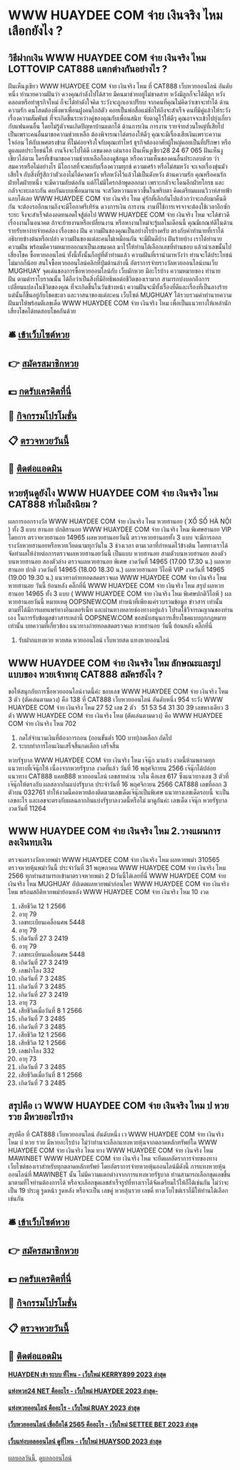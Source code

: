 # WWW HUAYDEE COM จ่าย เงินจริง ไหม เลือกยังไง ?
## วิธีฝากเงิน WWW HUAYDEE COM จ่าย เงินจริง ไหม LOTTOVIP CAT888 แตกต่างกันอย่างไร ?
ฝันเห็นงูเขียว WWW HUAYDEE COM จ่าย เงินจริง ไหม ที่ CAT888 เว็บหวยออนไลน์ อันดับหนึ่ง ทำนายความฝันว่า ดวงคุณกำลังไปได้สวย มีคนมาช่วยอยู่ไม่ขาดสาย หวังมีลูกก็จะได้มีลูก หวังคลอดหรือทำธุรกิจใหม่ ก็จะได้ทำดังใจคิด ระวังจะถูกเอาเปรียบ จากคนที่คุณไม่คิดว่าเขาจะทำได้
ด้านความรัก คนโสดต้องพึ่งพาเพื่อนฝูงคนใกล้ตัว คอยเป็นพ่อสื่อแม่ชักให้ถึงจะสำเร็จ คนที่มีคู่แล้วให้ระวังเรื่องความสัมพันธ์ ที่จะเกิดขึ้นระหว่างคู่ของคุณกับเพื่อนสนิท จับตาดูไว้ให้ดีๆ คุณอาจจะเข้าไปยุ่งเกี่ยวกับแฟนคนอื่น โดยไม่รู้ตัวจนเกิดปัญหาบ้านแตกได้
ด้านการเงิน การงาน รายจ่ายส่วนใหญ่ที่เสียไป เป็นเพราะคนอื่นมาขอความช่วยเหลือ ต้องพิจารณาไต่ตรองให้ดีๆ คุณจะมีเรื่องเสียเงินเพราะความใจอ่อน ให้กับเพศตรงข้าม ที่ไม่ค่อยจริงใจกับคุณเท่าไหร่ ธุรกิจต้องอาศัยผู้ใหญ่คอยเป็นที่ปรึกษา หรือดูแลผลประโยชน์ให้ งานจึงจะไปได้ดี
เลขมงคล เด่นรอง ฝันเห็นงูเขียว28 24 67 065
ฝันเห็นงูเขียวไล่ตาม ใครที่เข้ามาขอความช่วยเหลือก็ลองดูข้อมูล หรือความเห็นของคนอื่นประกอบด้วย ว่าสมควรหรือไม่อย่างไร มีโอกาสที่จะพบกับเรื่องความทุกข์ ความเศร้า หรือไม่สมหวัง จะเจอเรื่องขุ่นมัวเสียใจ กับสิ่งที่รู้สึกว่าตัวเองไม่ได้คาดหวัง หรือหวังไว้แล้วไม่เป็นดังหวัง
ด้านความรัก คุณหรือคนรักฝ่ายใดฝ่ายหนึ่ง จะมีความลับต่อกัน แต่ก็ไม่มีใครกล้าพูดออกมา เพราะกลัวจะโดนอีกฝ่ายโกรธ และกลัวจะทะเลาะกัน คบกันแบบเพื่อนมานาน จะสวีตหวานแหววขึ้นในพริบตา คิดเตรียมแผนวิวาห์สายฟ้าแลบได้เลย WWW HUAYDEE COM จ่าย เงินจริง ไหม คู่รักที่เลิกกันไปแล้วกว่าจะกลับมาคืนดีกัน จะต้องรออีกนานถึงจะมีโอกาศรีเทิร์น
ดวงการเงิน การงาน งานที่ใช้การเจรจาจะต้องใช้เวลาอีกซักระยะ จึงจะสำเร็จต้องอดทนอดใจสู้ต่อไป WWW HUAYDEE COM จ่าย เงินจริง ไหม จะได้ข่าวดีเรื่องงานในอนาคต ถ้าจะย้ายงานหรือเปลี่ยนงาน หรือหางานใหม่จะรู้ผลในเดือนนี้ คุณมีเกณฑ์ดีในด้านรายรับหาง่ายจ่ายคล่อง
เรื่องของ ฝัน ความฝันของคุณเป็นอย่างไรบ้างครับ ตรงกับคำทำนายที่เราได้อธิบายข้างต้นหรือเปล่า ความฝันของแต่ละคนไม่เหมือนกัน จะมีฝันดีบ้าง ฝันร้ายบ้าง เราได้ทำนายความฝัน พร้อมตีความหมายออกมาเป็นเลขมงคล มาไว้ให้ท่านได้เลือกเลขที่ท่านชอบ แล้วนำเลขนั้นไปเสี่ยงโชค ซื้อหวยออนไลน์ ทั้งนี้ทั้งนั้นก็อยู่ที่ตัวท่านแล้ว ความฝันที่เรานำมาหวังว่า ท่านจะได้ประโยชน์ไม่มากก็น้อย
สนใจซื้อหวยออนไลน์คลิกที่ปุ่มด้านล่างนี้
อัตราการจ่ายรางวัลหวยออนไลน์บนเว็บ MUGHUAY
จุดเด่นของการซื้อหวยออนไลน์กับ เว็บมักหวย มีอะไรบ้าง
ความหมายของ ทำนายฝัน ตามตำราโบราณนั้น ได้ถือว่าเป็นสิ่งที่มีอิทธิพลต่อชีวิตของเรามาก สามารถบ่งบอกถึงการเปลี่ยนแปลงในชีวิตของคุณ ที่จะเกิดขึ้นในวันข้างหน้า ความฝันจะมีทั้งเรื่องที่ดีและเรื่องที่เป็นลางร้าย แต่นั้นก็ขึ้นอยู่กับโชคชะตา และวาสนาของแต่ละคน เว็บไซต์ MUGHUAY ได้รวบรวมคำทำนายความฝันมาให้พร้อมตีเลขเด็ด WWW HUAYDEE COM จ่าย เงินจริง ไหม เพื่อเป็นแนวทางให้เหล่านักเสี่ยงโชคได้ทดสอบโชคกันด้วย

## 🛎 [เข้าเว็บไซต์หวย](https://bit.ly/3BG5bNw)
## 👉 [สมัครสมาชิกหวย](https://bit.ly/3BG5bNw)
## 💵 [กดรับเครดิตที่นี่](https://bit.ly/3C3mvgS)
## 👑 [กิจกรรมโปรโมชั่น](https://bit.ly/3C3mvgS)
## 📋 [ตรวจหวยวันนี้](https://bit.ly/3C3mvgS)
## 📱 [ติดต่อแอดมิน](https://bit.ly/3C3mvgS)

## หวยหุ้นดูยังไง WWW HUAYDEE COM จ่าย เงินจริง ไหม CAT888 ทำไมถึงนิยม ?
ผลการออกรางวัล WWW HUAYDEE COM จ่าย เงินจริง ไหม หวยฮานอย ( XỔ SỐ HÀ NỘI ) ทั้ง 3 แบบ ฮานอย ปกติฮานอย WWW HUAYDEE COM จ่าย เงินจริง ไหม พิเศษฮานอย VIP
โดยการ ตรวจหวยฮานอย 14965 ผลหวยฮานอยวันนี้ ตรวจหวยฮานอยทั้ง 3 แบบ จะมีการออกรางวัลหวยฮานอยหรือหวยเวียดนามทุกวันใน 3 ช่วงเวลา ตามเวลาที่กำหนดไว้ข้างต้น โดยทางเราได้จัดทำผลให้ง่ายต่อการตรวจผลหวยฮานอยวันนี้ เป็นแบบ หวยฮานอย สามตัวบนหวยฮานอย สองตัวบนหวยฮานอย สองตัวล่าง
ตรวจผลหวยฮานอย พิเศษ งวดวันที่ 14965 (17.00 17.30 น.)
ผลหวยฮานอย ปกติ งวดวันที่ 14965 (18.00 18.30 น.)
ผลหวยฮานอย วีไอพี VIP งวดวันที่ 14965 (19.00 19.30 น.)
 แนวทางถ่ายทอดสดตรวจผล WWW HUAYDEE COM จ่าย เงินจริง ไหม หวยฮานอย วันนี้ ย้อนหลัง คลิ๊กที่นี่ WWW HUAYDEE COM จ่าย เงินจริง ไหม 
สรุป ผลหวยฮานอย 14965 ทั้ง 3 แบบ ( WWW HUAYDEE COM จ่าย เงินจริง ไหม พิเศษปกติวีไอพี ) ผลหวยฮานอยวันนี้
หมายเหตุ OOPSNEW.COM ทำหน้าที่เพียงแค่รวบรวมข้อมูล ข่าวสาร เท่านั้น ตามที่ได้มีการเผยแพร่ทางอินเตอร์เน็ท และผ่านทางหลายช่องทางอยู่แล้ว โปรดใช้วิจารณญาณของท่านเอง ในการรับข้อมูลข่าวสารเหล่านี้ OOPSNEW.COM ขอสนับสนุนการเสี่ยงโชคแบบถูกกฎหมายเท่านั้น
บทความที่เกี่ยวข้อง
แนวทางถ่ายทอดสดตรวจผล หวยฮานอย วันนี้ ย้อนหลัง คลิ๊กที่นี่
1. รับฝากแทงหวย หวยสด หวยออนไลน์ เว็บหวยสด แทงหวยออนไลน์

## WWW HUAYDEE COM จ่าย เงินจริง ไหม ลักษณะและรูปแบบของ หวยเจ้าพายุ CAT888 สมัครยังไง ?
ขอให้สนุกกับการซื้อหวยออนไลน์งวดนี้ค่ะ
ชอบเลข WWW HUAYDEE COM จ่าย เงินจริง ไหม 3 ตัว (ตัดเล่นตามดวง) คือ 138 ที่ CAT888 เว็บหวยออนไลน์ อันดับหนึ่ง 954
ระวัง WWW HUAYDEE COM จ่าย เงินจริง ไหม 27 52
เลข 2 ตัว   51 53 54 31 30 39
เลขหางเดียว 3 ตัว WWW HUAYDEE COM จ่าย เงินจริง ไหม (ตัดเล่นตามดวง) คือ WWW HUAYDEE COM จ่าย เงินจริง ไหม 702
1. กดใส่จำนวนเงินที่ต้องการถอน (ถอนขั้นต่ำ 100 บาท)กดเลือก ถัดไป
2. ระบบทำการโอนเงินเสร็จสิ้นกดเลือก เสร็จสิ้น

หวยรัฐบาล WWW HUAYDEE COM จ่าย เงินจริง ไหม เจ๊นุ๊ก มาแล้ว งวดนี้ห้ามพลาดทุกแนวทางที่เจ๊นุ๊กให้ เนื่องจากหวยรัฐบาล งวดที่แล้ว วันที่ 16 พฤศจิกายน 2566 เจ๊นุ๊กได้ปล่อยแนวทาง CAT888 แคท888 หวยออนไลน์ เลขสายด่วน วงใน คือเลข 617 ซึ่งแนวทางเลข 3 ตัวที่เจ๊นุ๊กให้ตรงกับ ผลสลากกินแบ่งรัฐบาล ประจำวันที่ 16 พฤศจิกายน 2566 CAT888 เลขที่ออก 3 ตัวบน 032761 ทำให้งวดนี้คอหวยต้องติดตามเลขเด็ดเจ๊นุ๊กเป็นพิเศษ แนวทางเลขเด็ดรอบนี้ จะเป็นเลขอะไร และเลขจะตรงกับผลฉลากกินแบ่งรัฐบาลงวดนี้หรือไม่ มาดูกันค่ะ
เลขเด็ด เจ๊นุ๊ก หวยรัฐบาล งวดวันที่ 11264

## WWW HUAYDEE COM จ่าย เงินจริง ไหม 2.วางแผนการลงเงินทบเงิน
ตรวจผลรางวัลหวยพม่า WWW HUAYDEE COM จ่าย เงินจริง ไหม ผลหวยพม่า 310565 ตรวจหวยหุ้นพม่าวันนี้ ประจำวันที่ 31 พฤษภาคม WWW HUAYDEE COM จ่าย เงินจริง ไหม 2566 ทุกท่านสามารถเข้ามาตรวจหวยพม่า 2 Dวันนี้ได้เลยที่นี่ WWW HUAYDEE COM จ่าย เงินจริง ไหม MUGHUAY อัปเดตผลหวยพม่าก่อนใคร WWW HUAYDEE COM จ่าย เงินจริง ไหม พร้อมสถิติหวยพม่าย้อนหลัง WWW HUAYDEE COM จ่าย เงินจริง ไหม 10 งวด
1. เสียชีวิต 12 1 2566
2. อายุ 79
3. เลขทะเบียนเคลื่อนศพ 5448
4. อายุ 79
5. เกิดวันที่ 27 3 2419
6. อายุ 79
7. เลขทะเบียนเคลื่อนศพ 5448
8. เกิดวันที่ 27 3 2419
9. เลขฝาโลง 332
10. เกิดวันที่ 7 3 2485
11. เกิดวันที่ 7 3 2485
12. เกิดวันที่ 27 3 2419
13. อายุ 73
14. เสียชีวิตเมื่อวันที่ 8 1 2566
15. เกิดวันที่ 7 3 2485
16. เกิดวันที่ 7 3 2485
17. เสียชีวิต 12 1 2566
18. เสียชีวิต 12 1 2566
19. เลขฝาโลง 332
20. อายุ 73
21. เกิดวันที่ 7 3 2485
22. เสียชีวิตเมื่อวันที่ 8 1 2566
23. เกิดวันที่ 7 3 2485

## สรุปคือ เว WWW HUAYDEE COM จ่าย เงินจริง ไหม ป หวย รวย มีหวยอะไรบ้าง
สรุปคือ ที่ CAT888 เว็บหวยออนไลน์ อันดับหนึ่ง เว WWW HUAYDEE COM จ่าย เงินจริง ไหม ป หวย รวย มีหวยอะไรบ้าง ไม่ว่าท่านจะเลือกแทงหวยหุ้นจากตลาดหลักทรัพย์ใด WWW HUAYDEE COM จ่าย เงินจริง ไหม ทาง WWW HUAYDEE COM จ่าย เงินจริง ไหม MAWINBET WWW HUAYDEE COM จ่าย เงินจริง ไหม จะยึดผลอัตราการจ่ายของทางเว็บไซต์ของเราสำหรับทุกตลาดหลักทรัพย์ โดยอัตราการจ่ายหวยหุ้นออนไลน์มีดังนี้
การแทงหวยหุ้นออนไลน์ที่ MAWINBET นั้น ไม่มีความแตกต่างจากการแทงหวยรัฐบาล ท่านสามารถเลือกชุดเลขขึ้นมาตามที่ใจท่านต้องการได้ หรือจะเลือกชุดเลขสำเร็จรูปที่ทางเราได้จัดเตรียมไว้ให้ก็ได้เช่นกัน ไม่ว่าจะเป็น 19 ประตู รูดหน้า รูดหลัง หรือจะเป็น เลขคู่ หวยลุ้นรวย เลขคี่ ทางเว็บไซต์เราก็มีให้ท่านได้เลือกเช่นกัน

## 🛎 [เข้าเว็บไซต์หวย](https://bit.ly/3BG5bNw)
## 👉 [สมัครสมาชิกหวย](https://bit.ly/3BG5bNw)
## 💵 [กดรับเครดิตที่นี่](https://bit.ly/3C3mvgS)
## 👑 [กิจกรรมโปรโมชั่น](https://bit.ly/3C3mvgS)
## 📋 [ตรวจหวยวันนี้](https://bit.ly/3C3mvgS)
## 📱 [ติดต่อแอดมิน](https://bit.ly/3C3mvgS)

#### [HUAYDEN เข้า ระบบ ที่ไหน - เว็บใหม่ KERRY899 2023 ล่าสุด](https://atom.io/themes/huayden%20เข้า%20ระบบ%20ที่ไหน%20-%20เว็บใหม่%20kerry899%202023%20ล่าสุด)
#### [แท่งหวย24 NET คืออะไร - เว็บใหม่ HUAYDEE 2023 ล่าสุด-](https://atom.io/themes/แท่งหวย24%20net%20คืออะไร%20-%20เว็บใหม่%20huaydee%202023%20ล่าสุด-)
#### [แท่งหวยออนไลน์ คืออะไร - เว็บใหม่ RUAY 2023 ล่าสุด](https://atom.io/themes/แท่งหวยออนไลน์%20คืออะไร%20-%20เว็บใหม่%20ruay%202023%20ล่าสุด)
#### [เว็บหวยออนไลน์ เชื่อถือได้ 2565 คืออะไร - เว็บใหม่ SETTEE BET 2023 ล่าสุด](https://atom.io/themes/เว็บหวยออนไลน์%20เชื่อถือได้%202565%20คืออะไร%20-%20เว็บใหม่%20settee%20bet%202023%20ล่าสุด)
#### [เว็บแท่งบอลออนไลน์ ดูที่ไหน - เว็บใหม่ HUAYSOD 2023 ล่าสุด](https://atom.io/themes/เว็บแท่งบอลออนไลน์%20ดูที่ไหน%20-%20เว็บใหม่%20huaysod%202023%20ล่าสุด)

[ผลบอลวันนี้](https://siamsport.tv "ผลบอลวันนี้"), [ดูบอลออนไลน์](https://siamsport.tv/ดูบอลสด "ดูบอลออนไลน์")